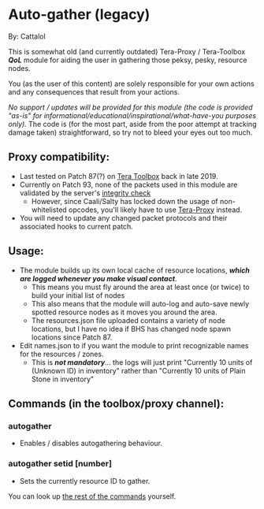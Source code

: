 # Auto-gather (legacy)

By: Cattalol

This is somewhat old (and currently outdated) Tera-Proxy / Tera-Toolbox **_QoL_** module for aiding the user in gathering those peksy, pesky, resource nodes.

You (as the user of this content) are solely responsible for your own actions and any consequences that result from your actions.

_No support / updates will be provided for this module (the code is provided "as-is" for informational/educational/inspirational/what-have-you purposes only)._ The code is (for the most part, aside from the poor attempt at tracking damage taken) straightforward, so try not to bleed your eyes out too much.

## Proxy compatibility:
- Last tested on Patch 87(?) on [Tera Toolbox](https://github.com/tera-toolbox/tera-toolbox) back in late 2019.
- Currently on Patch 93, none of the packets used in this module are validated by the server's [integrity check](https://github.com/tera-proxy/tera-proxy/tree/master/node_modules/tera-data/integrity)
    - However, since Caali/Salty has locked down the usage of non-whitelisted opcodes, you'll likely have to use [Tera-Proxy](https://github.com/tera-proxy) instead.
- You will need to update any changed packet protocols and their associated hooks to current patch.

## Usage:
- The module builds up its own local cache of resource locations, **_which are logged whenever you make visual contact_**.
  - This means you must fly around the area at least once (or twice) to build your initial list of nodes
  - This also means that the module will auto-log and auto-save newly spotted resource nodes as it moves you around the area.
  - The resources.json file uploaded contains a variety of node locations, but I have no idea if BHS has changed node spawn locations since Patch 87.
- Edit names.json to if you want the module to print recognizable names for the resources / zones.
  - This is **_not mandatory_**... the logs will just print "Currently 10 units of (Unknown ID) in inventory" rather than "Currently 10 units of Plain Stone in inventory"

## Commands (in the toolbox/proxy channel):
### autogather
- Enables / disables autogathering behaviour.
### autogather setid [number]
- Sets the currently resource ID to gather.

You can look up [the rest of the commands](https://github.com/CattaLol/auto-gather/blob/3b7ec927042d09c0f0c7809adf61ffca0f8188aa/index.js#L58) yourself.

